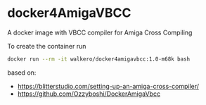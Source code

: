 # docker4AmigaVBCC
A docker image with VBCC compiler for Amiga Cross Compiling

To create the container run
```bash
docker run --rm -it walkero/docker4amigavbcc:1.0-m68k bash
```

based on:
* https://blitterstudio.com/setting-up-an-amiga-cross-compiler/
* https://github.com/Ozzyboshi/DockerAmigaVbcc